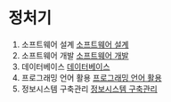 # 정처기
1. 소프트웨어 설계
[소프트웨어 설계](_01_소프트웨어%20설계.md)
2. 소프트웨어 개발
[소프트웨어 개발](_02_소프트웨어%20개발.md)
3. 데이터베이스
[데이터베이스](_03_데이터베이스.md)
4. 프로그래밍 언어 활용
[프로그래밍 언어 활용](_04_프로그래밍%20언어%20활용.md)
5. 정보시스템 구축관리
[정보시스템 구축관리](_05_정보시스템%20구축관리.md)